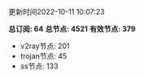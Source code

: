 更新时间2022-10-11 10:07:23

**总订阅: 64**
**总节点: 4521**
**有效节点: 379**
- v2ray节点: 201
- trojan节点: 45
- ss节点: 133
